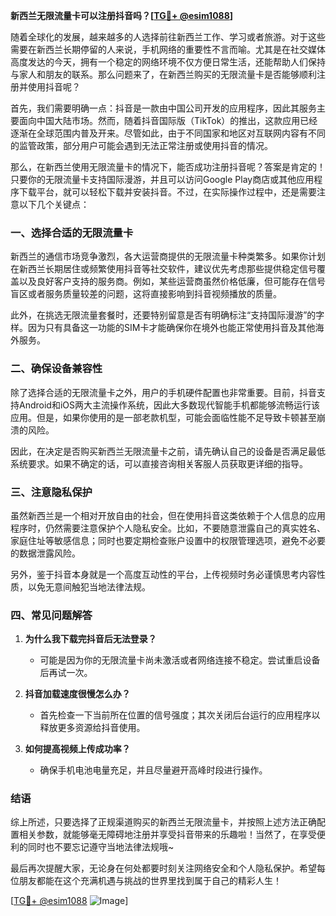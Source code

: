 **新西兰无限流量卡可以注册抖音吗？[[TG💪+ @esim1088](https://t.me/s/esim1088)]**

随着全球化的发展，越来越多的人选择前往新西兰工作、学习或者旅游。对于这些需要在新西兰长期停留的人来说，手机网络的重要性不言而喻。尤其是在社交媒体高度发达的今天，拥有一个稳定的网络环境不仅方便日常生活，还能帮助人们保持与家人和朋友的联系。那么问题来了，在新西兰购买的无限流量卡是否能够顺利注册并使用抖音呢？

首先，我们需要明确一点：抖音是一款由中国公司开发的应用程序，因此其服务主要面向中国大陆市场。然而，随着抖音国际版（TikTok）的推出，这款应用已经逐渐在全球范围内普及开来。尽管如此，由于不同国家和地区对互联网内容有不同的监管政策，部分用户可能会遇到无法正常注册或使用抖音的情况。

那么，在新西兰使用无限流量卡的情况下，能否成功注册抖音呢？答案是肯定的！只要你的无限流量卡支持国际漫游，并且可以访问Google Play商店或其他应用程序下载平台，就可以轻松下载并安装抖音。不过，在实际操作过程中，还是需要注意以下几个关键点：

### 一、选择合适的无限流量卡

新西兰的通信市场竞争激烈，各大运营商提供的无限流量卡种类繁多。如果你计划在新西兰长期居住或频繁使用抖音等社交软件，建议优先考虑那些提供稳定信号覆盖以及良好客户支持的服务商。例如，某些运营商虽然价格低廉，但可能存在信号盲区或者服务质量较差的问题，这将直接影响到抖音视频播放的质量。

此外，在挑选无限流量套餐时，还要特别留意是否有明确标注“支持国际漫游”的字样。因为只有具备这一功能的SIM卡才能确保你在境外也能正常使用抖音及其他海外服务。

### 二、确保设备兼容性

除了选择合适的无限流量卡之外，用户的手机硬件配置也非常重要。目前，抖音支持Android和iOS两大主流操作系统，因此大多数现代智能手机都能够流畅运行该应用。但是，如果你使用的是一部老款机型，可能会面临性能不足导致卡顿甚至崩溃的风险。

因此，在决定是否购买新西兰无限流量卡之前，请先确认自己的设备是否满足最低系统要求。如果不确定的话，可以直接咨询相关客服人员获取更详细的指导。

### 三、注意隐私保护

虽然新西兰是一个相对开放自由的社会，但在使用抖音这类依赖于个人信息的应用程序时，仍然需要注意保护个人隐私安全。比如，不要随意泄露自己的真实姓名、家庭住址等敏感信息；同时也要定期检查账户设置中的权限管理选项，避免不必要的数据泄露风险。

另外，鉴于抖音本身就是一个高度互动性的平台，上传视频时务必谨慎思考内容性质，以免无意间触犯当地法律法规。

### 四、常见问题解答

1. **为什么我下载完抖音后无法登录？**
   - 可能是因为你的无限流量卡尚未激活或者网络连接不稳定。尝试重启设备后再试一次。
   
2. **抖音加载速度很慢怎么办？**
   - 首先检查一下当前所在位置的信号强度；其次关闭后台运行的应用程序以释放更多资源给抖音使用。

3. **如何提高视频上传成功率？**
   - 确保手机电池电量充足，并且尽量避开高峰时段进行操作。

### 结语

综上所述，只要选择了正规渠道购买的新西兰无限流量卡，并按照上述方法正确配置相关参数，就能够毫无障碍地注册并享受抖音带来的乐趣啦！当然了，在享受便利的同时也不要忘记遵守当地法律法规哦~

最后再次提醒大家，无论身在何处都要时刻关注网络安全和个人隐私保护。希望每位朋友都能在这个充满机遇与挑战的世界里找到属于自己的精彩人生！

[[TG💪+ @esim1088](https://t.me/s/esim1088) ![Image](https://i.postimg.cc/4NQfJmqS/Snipaste-2025-05-13-00-14-12.png)]